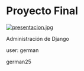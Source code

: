 <h1>Proyecto Final</h1>

[![presentacion.jpg](https://i.postimg.cc/vmTQWK1n/presentacion.jpg)](https://postimg.cc/ns8bx0GV)

<p>Administración de Django</p>
<p>user: german</p>
<p>german25</p>
